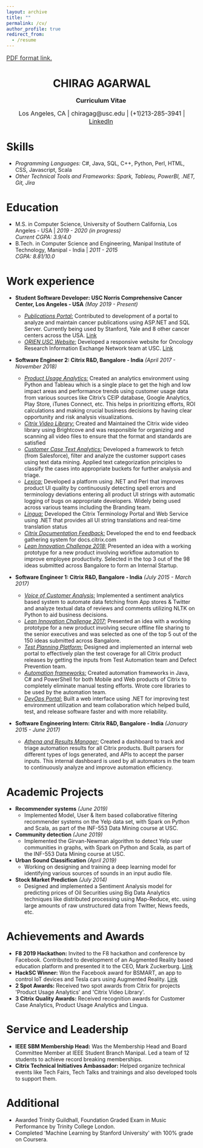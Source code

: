 ```yaml
---
layout: archive
title: ""
permalink: /cv/
author_profile: true
redirect_from:
  - /resume
---
```

<a style="line-height: 1.3;" target="_blank" href="http://chiragag.github.io/files/Chirag_Agarwal_Resume.pdf"><span style="color: #333333;"><span style="font-size: medium;">PDF format link.</span></span></a>
<h1 class="western" align="center">CHIRAG AGARWAL</h1>
<p style="line-height: 1.2;" align="center"><span style="font-size: medium;"><b>Curriculum Vitae</b> </span></p>
<p style="line-height: 1.3;" align="center"><span style="font-size: medium;">Los Angeles, CA | chiragag@usc.edu | (+1)213-285-3941 | <a target="_blank" href="https://www.linkedin.com/in/chiragagarwal2511/">LinkedIn</a> </span></p>

Skills
======
* <em>Programming Languages:</em> C#, Java, SQL, C++, Python, Perl, HTML, CSS, Javascript, Scala
* <em>Other Technical Tools and Frameworks: Spark, Tableau, PowerBI, .NET, Git, Jira</em>

Education
======
* M.S. in Computer Science, University of Southern California, Los Angeles - USA \| <em>2019 - 2020 (in progress) <br /> Current CGPA: 3.9/4.0 </em>
* B.Tech. in Computer Science and Engineering, Manipal Institute of Technology, Manipal - India \| <em>2011 - 2015 <br /> CGPA: 8.81/10.0</em>

Work experience
======
* <strong>Student Software Developer: USC Norris Comprehensive Cancer Center, Los Angeles - USA</strong> <em> (May 2019 - Present)</em>
  * <em><u>Publications Portal:</u></em>  Contributed to development of a portal to analyze and maintain cancer publications using ASP.NET and SQL Server. Currently being used by Stanford, Yale and 8 other cancer centers across the USA. <a target="_blank" href="http://uscnorris.com/PubAdmin/">Link</a>
  * <em><u>ORIEN USC Website:</u></em>  Developed a responsive website for Oncology Research Information Exchange Network team at USC. <a target="_blank" href="http://uscnorris.com/ORIEN/">Link</a>

* <strong>Software Engineer 2: Citrix R&D, Bangalore - India</strong> <em> (April 2017 - November 2018)</em>
  * <em><u>Product Usage Analytics:</u></em>  Created an analytics environment using Python and Tableau which is a single place to get the high and low impact areas and performance trends using customer usage data from various sources like Citrix’s CEIP database, Google Analytics, Play Store, iTunes Connect, etc.  This helps in prioritizing efforts, ROI calculations and making crucial business decisions by having clear opportunity and risk analysis visualizations.
  * <em><u>Citrix Video Library:</u></em>  Created and Maintained the Citrix wide video library using Brightcove and was responsible for organizing and scanning all video files to ensure that the format and standards are satisfied
  * <em><u>Customer Case Text Analytics:</u></em>  Developed a framework to fetch (from Salesforce), filter and analyze the customer support cases using text data mining.  Applied text categorization principles to classify the cases into appropriate buckets for further analysis and triage.
  * <em><u>Lexica:</u></em>  Developed a platform using .NET and Perl that improves product UI quality by continuously detecting spell errors and terminology deviations entering all product UI strings with automatic logging of bugs on appropriate developers.  Widely being used across various teams including the Branding team. 
  * <em><u>Lingua:</u></em>  Developed the Citrix Terminology Portal and Web Service using .NET that provides all UI string translations and real-time translation status
  * <em><u>Citrix Documentation Feedback:</u></em>  Developed the end to end feedback gathering system for docs.citrix.com
  * <em><u>Lean Innovation Challenge 2018:</u></em>  Presented an idea with a working prototype for a new product involving workflow automation to improve employee productivity. Selected in the top 3 out of the 98 ideas submitted across Bangalore to form an Internal Startup.
  
* <strong>Software Engineer 1: Citrix R&D, Bangalore - India</strong> <em> (July 2015 - March 2017)</em>
  * <em><u>Voice of Customer Analysis:</u></em>  Implemented a sentiment analytics based system to automate data fetching from App stores & Twitter and analyze textual data of reviews and comments utilizing NLTK on Python to aid business decisions.
  * <em><u>Lean Innovation Challenge 2017:</u></em>  Presented an idea with a working prototype for a new product involving secure offline file sharing to the senior executives and was selected as one of the top 5 out of the 150 ideas submitted across Bangalore.
  * <em><u>Test Planning Platform:</u></em>  Designed and implemented an internal web portal to effectively plan the test coverage for all Citrix product releases by getting the inputs from Test Automation team and Defect Prevention team.  
  * <em><u>Automation frameworks:</u></em>  Created automation frameworks in Java, C# and PowerShell for both Mobile and Web products of Citrix to completely eliminate manual testing efforts.  Wrote core libraries to be used by the automation team.
  * <em><u>DevOps Portal:</u></em>  Built a web interface using .NET for improving test environment utilization and team collaboration which helped build, test, and release software faster and with more reliability.

* <strong>Software Engineering Intern: Citrix R&D, Bangalore - India</strong> <em> (January 2015 - June 2017)</em>
  * <em><u>Athena and Results Manager:</u></em>  Created a dashboard to track and triage automation results for all Citrix products.  Built parsers for different types of logs generated, and APIs to accept the parser inputs.  This internal dashboard is used by all automators in the team to continuously analyze and improve automation efficiency.

Academic Projects
======
* <strong>Recommender systems</strong> <em> (June 2019)</em>
  * Implemented Model, User & Item based collaborative filtering recommender systems on the Yelp data set, with Spark on Python and Scala, as part of the INF-553 Data Mining course at USC.
* <strong>Community detection</strong> <em> (June 2019)</em>
  * Implemented the Girvan-Newman algorithm to detect Yelp user communities in graphs, with Spark on Python and Scala, as part of the INF-553 Data Mining course at USC.
* <strong>Urban Sound Classification</strong> <em> (April 2019)</em>
  * Working on designing and training a deep learning model for identifying various sources of sounds in an input audio file.
* <strong>Stock Market Prediction</strong> <em> (July 2014)</em>
  * Designed and implemented a Sentiment Analysis model for predicting prices of Oil Securities using Big Data Analytics techniques like distributed processing using Map-Reduce, etc.  using large amounts of raw unstructured data from Twitter, News feeds, etc.

Achievements and Awards
======
* <strong>F8 2019 Hackathon:</strong>  Invited to the F8 hackathon and conference by Facebook. Contributed to development of an Augmented Reality based education platform and presented it to the CEO, Mark Zuckerburg. <a target="_blank" href="https://devpost.com/software/arc-eygjz3">Link</a>
* <strong>HackSC Winner:</strong>  Won the Facebook award for BSMART, an app to control IoT devices and Tesla cars using Augmented Reality. <a target="_blank" href="https://devpost.com/software/bsmart">Link</a>
* <strong>2 Spot Awards:</strong>  Received two spot awards from Citrix for projects 'Product Usage Analytics' and 'Citrix Video Library'.
* <strong>3 Citrix Quality Awards:</strong>  Received recognition awards for Customer Case Analytics, Product Usage Analytics and Lingua.

Service and Leadership
======
* <strong>IEEE SBM Membership Head:</strong>  Was the Membership Head and Board Committee Member at IEEE Student Branch Manipal.  Led a team of 12 students to achieve record breaking memberships.
* <strong>Citrix Technical Initiatives Ambassador:</strong>  Helped organize technical events like Tech Fairs, Tech Talks and trainings and also developed tools to support them.

Additional
======
* Awarded Trinity Guildhall, Foundation Graded Exam in Music Performance by Trinity College London.
* Completed 'Machine Learning by Stanford University' with 100% grade on Coursera.
